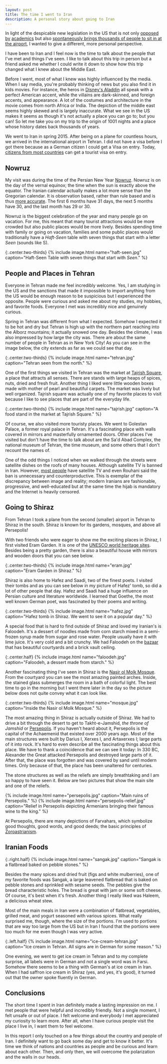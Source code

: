 ```yaml
---
layout: post
title: The time I went to Iran
description: A personal story about going to Iran
---
```


In light of the despicable new legislation in the US that is not only [opposed by](http://www.scottaaronson.com/blog/?p=3167) [academics](https://notoimmigrationban.com/) but also [spontaneously brings thousands of people to sit in at the airport](https://www.facebook.com/events/1152820661482173/), I wanted to give a different, more personal perspective.

I have been to Iran and I feel now is the time to talk about the people that I've met and things I've seen. I like to talk about this trip in person but a friend asked me whether I could write it down to show how this trip changed what I knew about the Middle East.

Before I went, most of what I knew was highly influenced by the media. When I say media, you're probably thinking of news but you also find it in kids movies. For instance, the heros in [Disney's Aladdin](https://en.wikipedia.org/wiki/Aladdin_(1992_Disney_film)) all speak with a perfect American accent, while the villains are dark-skinned, and foreign accents, and appearance. A lot of the costumes and architecture in the movie comes from north Africa or India. The depiction of the middle east seems highly skewed and is largely inaccurate. What we see in the US makes it seems as though it's not actually a place you can go to; but you can! So let me take you on my trip to the origin of 1001 nights and a place whose history dates back thousands of years.

We went to Iran in spring 2015. After being on a plane for countless hours, we arrived in the international airport in Tehran. I did not have a visa before I got there because as a German citizen I could get a Visa on entry. Today, [citizens from most countries](https://en.wikipedia.org/wiki/Visa_policy_of_Iran) can get a tourist visa on entry.

## Nowruz

My visit was during the time of the Persian New Year [Nowruz](https://en.wikipedia.org/wiki/Nowruz). Nowruz is on the day of the vernal equinox; the time when the sun is exactly above the equator. The Iranian calendar actually makes a lot more sense than the Gregorian calendar. It is observation based, rather than rule based and is thus [more accurate](http://aramis.obspm.fr/~heydari/divers/ir-cal-eng.html). The first 6 months have 31 days, the next 5 months have 30, and the last month has 29 or 30.

Nowruz is the biggest celebration of the year and many people go on vacation. For me, this meant that many tourist attractions would be more crowded but also public places would be more lively. Besides spending time with family or going on vacation, families and some public places would traditionally have a *Haft-Seen* table with seven things that start with a letter *Seen* (sounds like S).

{:.center.two-thirds}
{% include image.html name="haft-seen.jpg" caption="Haft-Seen Table with seven things that start with *Seen*." %}

## People and Places in Tehran

Everyone in Tehran made me feel incredibly welcome. Yes, I am studying in the US and the sanctions that made it impossible to import anything from the US would be enough reason to be suspicious but I experienced the opposite. People were curious and asked me about my studies, my hobbies, and favorite foods. Everyone I met was incredibly nice and genuinely curious.

Spring in Tehran was different from what I expected. Somehow I expected it to be hot and dry but Tehran is high up with the northern part reaching into the Alborz mountains; it actually snowed one day. Besides the climate, I was also impressed by how large the city was. There are about the same number of people in Tehran as in New York City! As you can see in the image below, the city extends as far as we could see that day.

{:.center.two-thirds}
{% include image.html name="tehran.jpg" caption="Tehran seen from the north." %}

One of the first things we visited in Tehran was the market at [Tajrish Square](https://en.wikipedia.org/wiki/Tajrish#Tajrish_Bazaar), a place that attracts all senses. There are stands with large heaps of spices, nuts, dried and fresh fruit. Another thing I liked were little wooden boxes made with mother of pearl and beautiful carpets. The market was lively but well organized. Tajrish square was actually one of my favorite places to visit because I like to see places that are part of the everyday life.

{:.center.two-thirds}
{% include image.html name="tajrish.jpg" caption="A food stand in the market at Tajrish Square." %}

Of course, we also visited more touristy places. We went to Golestan Palace, a former royal palace in Tehran. It's a fascinating place with walls covered in mirrors and masterfully ornamented doors. Other places I've visited but don't have the time to talk about are the Sa'd Abad Complex, the national museum of Tehran, the time museum, and some others that I don't recount the names of.

One of the odd things I noticed when we walked through the streets were satellite dishes on the roofs of many houses. Although satellite TV is banned in Iran. However, [most people](http://www.aljazeera.com/news/2016/07/iran-destroys-100000-corrupting-satellite-dishes-160724202722493.html) have satellite TV and even Rouhani said the ban is unnecessary and counterproductive. This is exemplar of the discrepancy between image and reality; modern Iranians are fashionable, progressive, and well-educated but at the same time the hijab is mandatory and the Internet is heavily censored.

## Going to Shiraz

From Tehran I took a plane from the second (smaller) airport in Tehran to Shiraz in the south. Shiraz is known for its gardens, mosques, and above all Persepolis!

With two friends who were eager to show me the exciting places in Shiraz, I first visited Eram Garden. It is one of the [UNESCO world heritage sites](http://whc.unesco.org/en/statesparties/ir). Besides being a pretty garden, there is also a beautiful house with mirrors and wooden doors that you can see below.

{:.center.two-thirds}
{% include image.html name="eram.jpg" caption="Eram Garden in Shiraz." %}

Shiraz is also home to Hafez and Saadi, two of the finest poets. I visited their tombs and as you can see below in my picture of Hafez' tomb, so did a lot of other people that day. Hafez and Saadi had a huge influence on Persian culture and literature worldwide. I learned that Goethe, the most well known German poet, was fascinated by their poems and writing.

{:.center.two-thirds}
{% include image.html name="hafez.jpg" caption="Hafez tomb in Shiraz. We went to see it on a popular day." %}

A special food that is hard to find outside of Shiraz and loved my Iranian's is Faloodeh. It's a dessert of noodles made from corn starch mixed in a semi-frozen syrup made from sugar and rose water. People usually have it with lime juice. It's very cold and a bit crunchy. We had Faloodeh on the [bazaar](https://en.wikipedia.org/wiki/Vakil_Bazaar) that has beautiful courtyards and a brick vault ceiling.

{:.center.half}
{% include image.html name="faloodeh.jpg" caption="Faloodeh, a dessert made from starch." %}

Another fascinating thing I've seen in Shiraz is the [Nasir ol Molk Mosque](https://en.wikipedia.org/wiki/Nasir_ol_Molk_Mosque). From the courtyard you can see the most amazing painted arches. Inside, the stained glass submerges the room in a bath of colorful light. The best time to go in the morning but I went there later in the day so the picture below does not quite convey what it can look like.

{:.center.two-thirds}
{% include image.html name="mosque.jpg" caption="Inside the Nasir ol Molk Mosque." %}

The most amazing thing in Shiraz is actually outside of Shiraz. We had to drive a bit through the desert to get to Takht-e-Jamshid, *the throne of Jamshid* or [Persepolis](https://en.wikipedia.org/wiki/Persepolis). If you haven't heard about it, Persepolis is the capital of the  Achaemenid that existed over 2000 years ago. Most of the main structures were built by Darius I, Xerxes I, and Artaxerxes I; large parts of it into rock. It's hard to even describe all the fascinating things about this place. We have to thank a coincidence that we can see it today: In 330 BC, Alexander the Great attacked Persepolis and destroyed large parts of it. After that, the place was forgotten and was covered by sand until modern times. Only because of that, the place has been unaltered for centuries.

The stone structures as well as the reliefs are simply breathtaking and I am so happy to have seen it. Below are two pictures that show the main site and one of the reliefs.

<div class="flex-rows">
  {% include image.html name="persepolis.jpg" caption="Main ruins of Persepolis." %}
  {% include image.html name="persepolis-relief.jpg" caption="Relief in Persepolis depicting Armenians bringing their famous wine to the king." %}
</div>

At Persepolis, there are many depictions of Farvahars, which symbolize good thoughts, good words, and good deeds; the basic principles of [Zoroastrianism](https://en.wikipedia.org/wiki/Zoroastrianism).

## Iranian Foods

{:.right.half}
{% include image.html name="sangak.jpg" caption="Sangak is a flatbread baked on pebble stones." %}

Besides the many spices and dried fruit (figs and white mulberries), one of my favorite foods was Sangak, a large leavened flatbread that is baked on pebble stones and sprinkled with sesame seeds. The pebbles give the bread characteristic holes. The bread is great with jam or some soft cheese. Of course, it's best when it's fresh. Another thing I really liked was Haleem, a delicious wheat stew.

Most of the main meals in Iran were a combination of flatbread, vegetables, grilled meat, and yogurt seasoned with various spices. What really surprised me, though, where the size of the portions. I'm used to portions that are way too large from the US but in Iran I found that the portions were too much for me even though I was very active.

{:.left.half}
{% include image.html name="ice-cream-tehran.jpg" caption="Ice cream in Tehran. All signs are in German for some reason." %}

One evening, we went to get ice cream in Tehran and to my complete surprise, all labels were in German and not a single word was in Farsi. Somehow there seems to be a thing with German's at ice cream in Iran. When I had saffron ice cream in Shiraz (yes, and yes, it's good), it turned out that the owner spoke fluently in German.

<span class="clearfix"></span>

## Conclusions

The short time I spent in Iran definitely made a lasting impression on me. I met people that were helpful and incredibly friendly. Not a single moment, I felt unsafe or out of place. I felt welcome and everybody I met appreciated my curiosity to learn more. After all, when I have curious people visit the place I live in, I want them to feel welcome.

In this report I only touched on a few things about the country and people of Iran. I definitely want to go back some day and get to know it better. It's time we think of nations and countries as people and be curious and learn about each other. Then, and only then, we will overcome the polarization and the walls in our heads.
